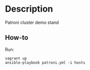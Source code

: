 # Description

Patroni cluster demo stand

## How-to

Run:

```
vagrant up
ansible-playbook patroni.yml -i hosts
```
